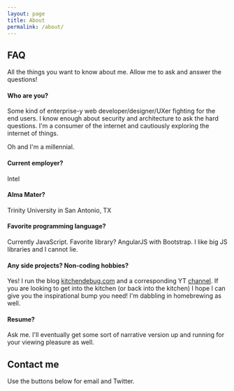 ```yaml
---
layout: page
title: About
permalink: /about/
---
```


## FAQ

All the things you want to know about me. Allow me to ask and answer the questions!

#### Who are you?

Some kind of enterprise-y web developer/designer/UXer fighting for the end users. I know enough about security and architecture to ask the hard questions. I'm a consumer of the internet and cautiously exploring the internet of things.

Oh and I'm a millennial. 

#### Current employer?

Intel

#### Alma Mater?

Trinity University in San Antonio, TX

#### Favorite programming language?

Currently JavaScript. Favorite library? AngularJS with Bootstrap. I like big JS libraries and I cannot lie.

#### Any side projects? Non-coding hobbies?

Yes! I run the blog [kitchendebug.com](www.kitchenDebug.com) and a corresponding YT [channel](http://www.youtube.com/c/Kitchendebug ). If you are looking to get into the kitchen (or back into the kitchen) I hope I can give you the inspirational bump you need! I'm dabbling in homebrewing as well.

#### Resume?

Ask me. I'll eventually get some sort of narrative version up and running for your viewing pleasure as well.

## Contact me

Use the buttons below for email and Twitter.
